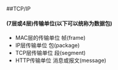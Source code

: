 ##TCP/IP
#### (7层或4层)传输单位(以下可以统称为数据包)
- MAC层的传输单位 帧(frame)
- IP层传输单位 包(package)
- TCP层传输单位 段(segment)
- HTTP传输单位 消息或报文(message)